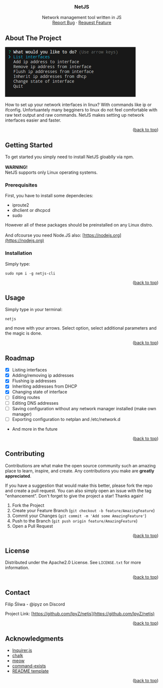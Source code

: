 <!-- Improved compatibility of back to top link: See: https://github.com/othneildrew/Best-README-Template/pull/73 -->
<a name="readme-top"></a>
<!--
*** Thanks for checking out the Best-README-Template. If you have a suggestion
*** that would make this better, please fork the repo and create a pull request
*** or simply open an issue with the tag "enhancement".
*** Don't forget to give the project a star!
*** Thanks again! Now go create something AMAZING! :D
-->


<div align="center">

  <h3 align="center">NetJS</h3>

  <p align="center">
    Network management tool written in JS
    <br />
    <a href="https://github.com/IpyZ/netjs/issues">Report Bug</a>
    ·
    <a href="https://github.com/IpyZ/netjs/issues">Request Feature</a>
  </p>
</div>



<!-- ABOUT THE PROJECT -->
## About The Project

![NetJS Screenshot][product-screenshot]

How to set up your network interfaces in linux? With commands like ip or ifconfig. Unfortuantely many begginers to linux do not feel comfortable with raw text output and raw commands. NetJS makes setting up network interfaces easier and faster.

<p align="right">(<a href="#readme-top">back to top</a>)</p>



<!-- GETTING STARTED -->
## Getting Started

To get started you simply need to install NetJS gloablly via npm. <br /><br />
**WARNING!**
<br />
NetJS supports only Linux operating systems.

### Prerequisites

First, you have to install some dependecies:
* iproute2
* dhclient or dhcpcd
* sudo

However all of these packages should be preinstalled on any Linux distro.
<br /><br />
And ofcourse you need Node.JS also: [https://nodejs.org](https://nodejs.org)

### Installation

Simply type:
```
sudo npm i -g netjs-cli
```

<p align="right">(<a href="#readme-top">back to top</a>)</p>



<!-- USAGE EXAMPLES -->
## Usage

Simply type in your terminal:
```
netjs
```
and move with your arrows. Select option, select additional parameters and the magic is done.

<p align="right">(<a href="#readme-top">back to top</a>)</p>



<!-- ROADMAP -->
## Roadmap

- [x] Listing interfaces
- [x] Adding/removing ip addresses
- [x] Flushing ip addresses
- [x] Inheriting addresses from DHCP
- [x] Changing state of interface
- [ ] Editing routes
- [ ] Editing DNS addresses
- [ ] Saving configuration without any network manager installed (make own manager)
- [ ] Exporting configuration to netplan and /etc/network.d
- And more in the future

<p align="right">(<a href="#readme-top">back to top</a>)</p>



<!-- CONTRIBUTING -->
## Contributing

Contributions are what make the open source community such an amazing place to learn, inspire, and create. Any contributions you make are **greatly appreciated**.

If you have a suggestion that would make this better, please fork the repo and create a pull request. You can also simply open an issue with the tag "enhancement".
Don't forget to give the project a star! Thanks again!

1. Fork the Project
2. Create your Feature Branch (`git checkout -b feature/AmazingFeature`)
3. Commit your Changes (`git commit -m 'Add some AmazingFeature'`)
4. Push to the Branch (`git push origin feature/AmazingFeature`)
5. Open a Pull Request

<p align="right">(<a href="#readme-top">back to top</a>)</p>



<!-- LICENSE -->
## License

Distributed under the Apache2.0 License. See `LICENSE.txt` for more information.

<p align="right">(<a href="#readme-top">back to top</a>)</p>



<!-- CONTACT -->
## Contact

Filip Śliwa - @ipyz on Discord

Project Link: [https://github.com/IpyZ/netjs](https://github.com/IpyZ/netjs)

<p align="right">(<a href="#readme-top">back to top</a>)</p>



<!-- ACKNOWLEDGMENTS -->
## Acknowledgments

* [Inquirer.js](https://github.com/SBoudrias/Inquirer.js)
* [chalk](https://www.npmjs.com/package/chalk)
* [meow](https://www.npmjs.com/package/meow)
* [command-exists](https://www.npmjs.com/package/command-exists)
* [README template](https://github.com/othneildrew/Best-README-Template)

<p align="right">(<a href="#readme-top">back to top</a>)</p>



<!-- MARKDOWN LINKS & IMAGES -->
<!-- https://www.markdownguide.org/basic-syntax/#reference-style-links -->
[product-screenshot]: images/screenshot.png
